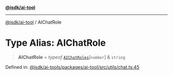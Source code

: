 [**@isdk/ai-tool**](../README.md)

***

[@isdk/ai-tool](../globals.md) / AIChatRole

# Type Alias: AIChatRole

> **AIChatRole** = *typeof* [`AIChatRoles`](../variables/AIChatRoles.md)\[`number`\] & `string`

Defined in: [@isdk/ai-tools/packages/ai-tool/src/utils/chat.ts:45](https://github.com/isdk/ai-tool.js/blob/d0765f898f217d97c57c6949502b4a7bef5dce5e/src/utils/chat.ts#L45)
